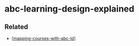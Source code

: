 # abc-learning-design-explained

## Related

- [[mapping-courses-with-abc-ld]]


[//begin]: # "Autogenerated link references for markdown compatibility"
[mapping-courses-with-abc-ld]: mapping-courses-with-abc-ld "Mapping courses with ABC LD"
[//end]: # "Autogenerated link references"